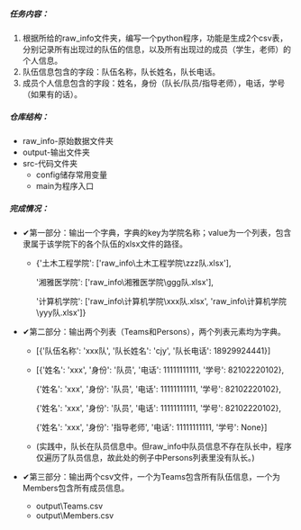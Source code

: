##### 任务内容：

1. 根据所给的raw_info文件夹，编写一个python程序，功能是生成2个csv表，分别记录所有出现过的队伍的信息，以及所有出现过的成员（学生，老师）的个人信息。
2. 队伍信息包含的字段：队伍名称，队长姓名，队长电话。
3. 成员个人信息包含的字段：姓名，身份（队长/队员/指导老师），电话，学号（如果有的话）。



##### 仓库结构：

- raw_info-原始数据文件夹
- output-输出文件夹
- src-代码文件夹
  - config储存常用变量
  - main为程序入口



##### 完成情况：

- ✔第一部分：输出一个字典，字典的key为学院名称；value为一个列表，包含隶属于该学院下的各个队伍的xlsx文件的路径。
  - {'土木工程学院': ['raw_info\\土木工程学院\\zzz队.xlsx'], 

    '湘雅医学院': ['raw_info\\湘雅医学院\\ggg队.xlsx'], 

    '计算机学院': ['raw_info\\计算机学院\\xxx队.xlsx', 'raw_info\\计算机学院\\yyy队.xlsx']}

- ✔第二部分：输出两个列表（Teams和Persons），两个列表元素均为字典。

  - [{'队伍名称': 'xxx队', '队长姓名': 'cjy', '队长电话': 18929924441}]

  - [{'姓名': 'xxx', '身份': '队员', '电话': 11111111111, '学号': 82102220102}, 

    {'姓名': 'xxx', '身份': '队员', '电话': 11111111111, '学号': 82102220102}, 

    {'姓名': 'xxx', '身份': '队员', '电话': 11111111111, '学号': 82102220102}, 

    {'姓名': 'xxx', '身份': '指导老师', '电话': 11111111111, '学号': None}]

  - (实践中，队长在队员信息中。但raw_info中队员信息不存在队长中，程序仅遍历了队员信息，故此处的例子中Persons列表里没有队长。)

- ✔第三部分：输出两个csv文件，一个为Teams包含所有队伍信息，一个为Members包含所有成员信息。

  - output\Teams.csv
  - output\Members.csv


